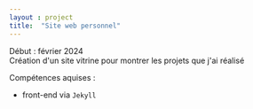 ```yaml
---
layout : project
title:  "Site web personnel"
---
```


Début : février 2024  
Création d'un site vitrine pour montrer les projets que j'ai réalisé

Compétences aquises :

- front-end via `Jekyll`
